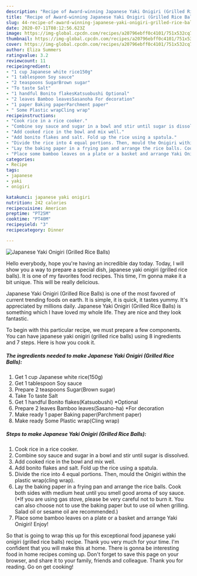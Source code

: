 ```yaml
---
description: "Recipe of Award-winning Japanese Yaki Onigiri (Grilled Rice Balls)"
title: "Recipe of Award-winning Japanese Yaki Onigiri (Grilled Rice Balls)"
slug: 44-recipe-of-award-winning-japanese-yaki-onigiri-grilled-rice-balls
date: 2020-07-11T08:12:56.623Z
image: https://img-global.cpcdn.com/recipes/a20796ebff0c4101/751x532cq70/japanese-yaki-onigiri-grilled-rice-balls-recipe-main-photo.jpg
thumbnail: https://img-global.cpcdn.com/recipes/a20796ebff0c4101/751x532cq70/japanese-yaki-onigiri-grilled-rice-balls-recipe-main-photo.jpg
cover: https://img-global.cpcdn.com/recipes/a20796ebff0c4101/751x532cq70/japanese-yaki-onigiri-grilled-rice-balls-recipe-main-photo.jpg
author: Eliza Summers
ratingvalue: 3.2
reviewcount: 11
recipeingredient:
- "1 cup Japanese white rice150g"
- "1 tablespoon Soy sauce"
- "2 teaspoons SugarBrown sugar"
- "To taste Salt"
- "1 handful Bonito flakesKatsuobushi Optional"
- "2 leaves Bamboo leavesSasanoha For decoration"
- "1 paper Baking paperParchment paper"
- " Some Plastic wrapCling wrap"
recipeinstructions:
- "Cook rice in a rice cooker."
- "Combine soy sauce and sugar in a bowl and stir until sugar is dissolved."
- "Add cooked rice in the bowl and mix well."
- "Add bonito flakes and salt. Fold up the rice using a spatula."
- "Divide the rice into 4 equal portions. Then, mould the Onigiri within the plastic wrap(cling wrap)."
- "Lay the baking paper in a frying pan and arrange the rice balls. Cook both sides with medium heat until you smell good aroma of soy sauce. (*If you are using gas stove, please be very careful not to burn it. You can also choose not to use the baking paper but to use oil when grilling. Salad oil or sesame oil are recommended.)"
- "Place some bamboo leaves on a plate or a basket and arrange Yaki Onigiri! Enjoy!"
categories:
- Recipe
tags:
- japanese
- yaki
- onigiri

katakunci: japanese yaki onigiri 
nutrition: 242 calories
recipecuisine: American
preptime: "PT25M"
cooktime: "PT40M"
recipeyield: "3"
recipecategory: Dinner

---
```



![Japanese Yaki Onigiri (Grilled Rice Balls)](https://img-global.cpcdn.com/recipes/a20796ebff0c4101/751x532cq70/japanese-yaki-onigiri-grilled-rice-balls-recipe-main-photo.jpg)

Hello everybody, hope you're having an incredible day today. Today, I will show you a way to prepare a special dish, japanese yaki onigiri (grilled rice balls). It is one of my favorites food recipes. This time, I'm gonna make it a bit unique. This will be really delicious.



Japanese Yaki Onigiri (Grilled Rice Balls) is one of the most favored of current trending foods on earth. It is simple, it is quick, it tastes yummy. It's appreciated by millions daily. Japanese Yaki Onigiri (Grilled Rice Balls) is something which I have loved my whole life. They are nice and they look fantastic.


To begin with this particular recipe, we must prepare a few components. You can have japanese yaki onigiri (grilled rice balls) using 8 ingredients and 7 steps. Here is how you cook it.

<!--inarticleads1-->

##### The ingredients needed to make Japanese Yaki Onigiri (Grilled Rice Balls):

1. Get 1 cup Japanese white rice(150g)
1. Get 1 tablespoon Soy sauce
1. Prepare 2 teaspoons Sugar(Brown sugar)
1. Take To taste Salt
1. Get 1 handful Bonito flakes(Katsuobushi) *Optional
1. Prepare 2 leaves Bamboo leaves(Sasano-ha) *For decoration
1. Make ready 1 paper Baking paper(Parchment paper)
1. Make ready  Some Plastic wrap(Cling wrap)




<!--inarticleads2-->

##### Steps to make Japanese Yaki Onigiri (Grilled Rice Balls):

1. Cook rice in a rice cooker.
1. Combine soy sauce and sugar in a bowl and stir until sugar is dissolved.
1. Add cooked rice in the bowl and mix well.
1. Add bonito flakes and salt. Fold up the rice using a spatula.
1. Divide the rice into 4 equal portions. Then, mould the Onigiri within the plastic wrap(cling wrap).
1. Lay the baking paper in a frying pan and arrange the rice balls. Cook both sides with medium heat until you smell good aroma of soy sauce. (*If you are using gas stove, please be very careful not to burn it. You can also choose not to use the baking paper but to use oil when grilling. Salad oil or sesame oil are recommended.)
1. Place some bamboo leaves on a plate or a basket and arrange Yaki Onigiri! Enjoy!




So that is going to wrap this up for this exceptional food japanese yaki onigiri (grilled rice balls) recipe. Thank you very much for your time. I'm confident that you will make this at home. There is gonna be interesting food in home recipes coming up. Don't forget to save this page on your browser, and share it to your family, friends and colleague. Thank you for reading. Go on get cooking!
